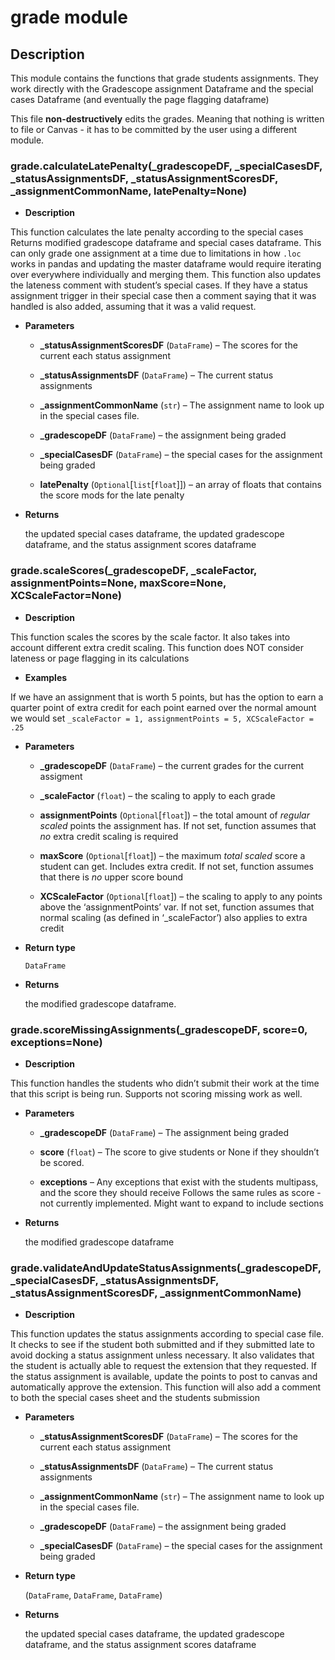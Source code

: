 # grade module

## Description

This module contains the functions that grade students assignments.
They work directly with the Gradescope assignment Dataframe and the special cases Dataframe
(and eventually the page flagging dataframe)

This file **non-destructively** edits the grades. Meaning that nothing is written to file or Canvas - it
has to be committed by the user using a different module.


### grade.calculateLatePenalty(_gradescopeDF, _specialCasesDF, _statusAssignmentsDF, _statusAssignmentScoresDF, _assignmentCommonName, latePenalty=None)

* **Description**


This function calculates the late penalty according to the special cases
Returns modified gradescope dataframe and special cases dataframe. This can only grade one
assignment at a time due to limitations in how `.loc` works in pandas and updating the master dataframe
would require iterating over everywhere individually and merging them.
This function also updates the lateness comment with student’s special cases. If they have a status assignment
trigger in their special case then a comment saying that it was handled is also added, assuming that it was a valid
request.


* **Parameters**
    
    * **_statusAssignmentScoresDF** (`DataFrame`) – The scores for the current each status assignment

    * **_statusAssignmentsDF** (`DataFrame`) – The current status assignments

    * **_assignmentCommonName** (`str`) – The assignment name to look up in the special cases file.

    * **_gradescopeDF** (`DataFrame`) – the assignment being graded

    * **_specialCasesDF** (`DataFrame`) – the special cases for the assignment being graded

    * **latePenalty** (`Optional`[`list`[`float`]]) – an array of floats that contains the score mods for the late penalty

* **Returns**

    the updated special cases dataframe, the updated gradescope dataframe, and the status assignment scores dataframe



### grade.scaleScores(_gradescopeDF, _scaleFactor, assignmentPoints=None, maxScore=None, XCScaleFactor=None)

* **Description**


This function scales the scores by the scale factor. It also takes into account different extra credit scaling.
This function does NOT consider lateness or page flagging in its calculations


* **Examples**


If we have an assignment that is worth 5 points, but has the option to earn a quarter point of extra credit for each
point earned over the normal amount we would set
`_scaleFactor = 1, assignmentPoints = 5, XCScaleFactor = .25`


* **Parameters**
    
    * **_gradescopeDF** (`DataFrame`) – the current grades for the current assigment

    * **_scaleFactor** (`float`) – the scaling to apply to each grade

    * **assignmentPoints** (`Optional`[`float`]) – the total amount of *regular* *scaled* points the assignment has.
    If not set, function assumes that *no* extra credit scaling is required

    * **maxScore** (`Optional`[`float`]) – the maximum *total* *scaled* score a student can get. Includes extra credit.
    If not set, function assumes that there is *no* upper score bound

    * **XCScaleFactor** (`Optional`[`float`]) – the scaling to apply to any points above the ‘assignmentPoints’ var.
    If not set, function assumes that normal scaling (as defined in ‘_scaleFactor’)
    also applies to extra credit



* **Return type**

    `DataFrame`



* **Returns**

    the modified gradescope dataframe.



### grade.scoreMissingAssignments(_gradescopeDF, score=0, exceptions=None)

* **Description**


This function handles the students who didn’t submit their work at the time that this script is being run.
Supports not scoring missing work as well.


* **Parameters**
    
    * **_gradescopeDF** (`DataFrame`) – The assignment being graded

    * **score** (`float`) – The score to give students or None if they shouldn’t be scored.

    * **exceptions** – Any exceptions that exist with the students multipass, and the score they should receive
    Follows the same rules as score - not currently implemented. Might want to expand to include sections


* **Returns**

    the modified gradescope dataframe



### grade.validateAndUpdateStatusAssignments(_gradescopeDF, _specialCasesDF, _statusAssignmentsDF, _statusAssignmentScoresDF, _assignmentCommonName)

* **Description**


This function updates the status assignments according to special case file. It checks to see if the student both
submitted and if they submitted late to avoid docking a status assignment unless necessary. It also validates
that the student is actually able to request the extension that they requested. If the status assignment is
available, update the points to post to canvas and automatically approve the extension.
This function will also add a comment to both the special cases sheet and the students submission


* **Parameters**
    
    * **_statusAssignmentScoresDF** (`DataFrame`) – The scores for the current each status assignment

    * **_statusAssignmentsDF** (`DataFrame`) – The current status assignments

    * **_assignmentCommonName** (`str`) – The assignment name to look up in the special cases file.

    * **_gradescopeDF** (`DataFrame`) – the assignment being graded

    * **_specialCasesDF** (`DataFrame`) – the special cases for the assignment being graded



* **Return type**

    (`DataFrame`, `DataFrame`, `DataFrame`)



* **Returns**

    the updated special cases dataframe, the updated gradescope dataframe, and the status assignment scores dataframe
